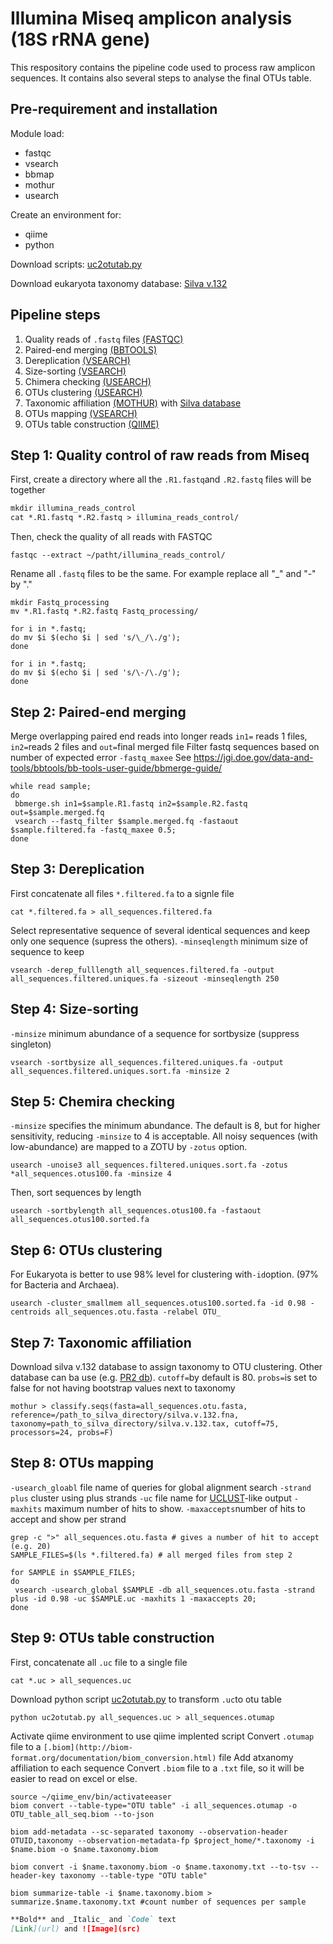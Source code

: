 # Illumina Miseq amplicon analysis (18S rRNA gene)
This respository contains the pipeline code used to process raw amplicon sequences. 
It contains also several steps to analyse the final OTUs table.

## Pre-requirement and installation
Module load:
- fastqc
- vsearch
- bbmap
- mothur
- usearch

Create an environment for:
- qiime
- python

 Download scripts: [uc2otutab.py](https://drive5.com/python/uc2otutab_py.html)
 
 Download eukaryota taxonomy database: [Silva v.132](https://www.arb-silva.de/no_cache/download/archive/release_132/Exports/)


## Pipeline steps
1. Quality reads of `.fastq` files [(FASTQC)](https://www.bioinformatics.babraham.ac.uk/projects/fastqc/)
2. Paired-end merging [(BBTOOLS)](https://jgi.doe.gov/data-and-tools/bbtools/)
3. Dereplication [(VSEARCH)](https://github.com/torognes/vsearch)
4. Size-sorting [(VSEARCH)](https://github.com/torognes/vsearch)
5. Chimera checking [(USEARCH)](http://www.drive5.com/usearch/)
6. OTUs clustering [(USEARCH)](http://www.drive5.com/usearch/)
7. Taxonomic affiliation [(MOTHUR)](https://www.mothur.org/) with [Silva database](https://www.arb-silva.de/)
8. OTUs mapping [(VSEARCH)](https://github.com/torognes/vsearch)
9. OTUs table construction [(QIIME)](http://qiime.org/)

## Step 1: Quality control of raw reads from Miseq
First, create a directory where all the `.R1.fastq`and `.R2.fastq` files will be together

```markdown
mkdir illumina_reads_control
cat *.R1.fastq *.R2.fastq > illumina_reads_control/
```

Then, check the quality of all reads with FASTQC

```rmarkdown
fastqc --extract ~/patht/illumina_reads_control/
```

Rename all `.fastq` files to be the same. For example replace all "_" and "-" by "."

```rmarkdown
mkdir Fastq_processing
mv *.R1.fastq *.R2.fastq Fastq_processing/

for i in *.fastq; 
do mv $i $(echo $i | sed 's/\_/\./g'); 
done

for i in *.fastq; 
do mv $i $(echo $i | sed 's/\-/\./g'); 
done
```

## Step 2: Paired-end merging
Merge overlapping paired end reads into longer reads `in1=` reads 1 files, `in2=`reads 2 files and `out=`final merged file
Filter fastq sequences based on number of expected error `-fastq_maxee`
See https://jgi.doe.gov/data-and-tools/bbtools/bb-tools-user-guide/bbmerge-guide/

```rmarkdown
while read sample;
do
 bbmerge.sh in1=$sample.R1.fastq in2=$sample.R2.fastq out=$sample.merged.fq
 vsearch --fastq_filter $sample.merged.fq -fastaout $sample.filtered.fa -fastq_maxee 0.5;
done
```

## Step 3: Dereplication
First concatenate all files `*.filtered.fa` to a signle file

```rmarkdown
cat *.filtered.fa > all_sequences.filtered.fa
```

Select representative sequence of several identical sequences and keep only one sequence (supress the others).
`-minseqlength` minimum size of sequence to keep

```rmarkdown
vsearch -derep_fulllength all_sequences.filtered.fa -output all_sequences.filtered.uniques.fa -sizeout -minseqlength 250
```

## Step 4: Size-sorting
`-minsize` minimum abundance of a sequence for sortbysize (suppress singleton)

```rmarkdown
vsearch -sortbysize all_sequences.filtered.uniques.fa -output all_sequences.filtered.uniques.sort.fa -minsize 2
````

## Step 5: Chemira checking
`-minsize` specifies the minimum abundance. The default is 8, but for higher sensitivity, reducing `-minsize` to 4 is acceptable.
All noisy sequences (with low-abundance) are mapped to a ZOTU by `-zotus` option.

```rmardown
usearch -unoise3 all_sequences.filtered.uniques.sort.fa -zotus *all_sequences.otus100.fa -minsize 4
```

Then, sort sequences by length

```rmardown
usearch -sortbylength all_sequences.otus100.fa -fastaout all_sequences.otus100.sorted.fa
```

## Step 6: OTUs clustering
For Eukaryota is better to use 98% level for clustering with`-id`option. (97% for Bacteria and Archaea).

```rmardown
usearch -cluster_smallmem all_sequences.otus100.sorted.fa -id 0.98 -centroids all_sequences.otu.fasta -relabel OTU_
```

## Step 7: Taxonomic affiliation 
Download silva v.132 database to assign taxonomy to OTU clustering. 
Other database can ba use (e.g. [PR2 db](https://github.com/pr2database/pr2database)).
`cutoff=`by default is 80.
`probs=`is set to false for not having bootstrap values next to taxonomy

```rmarkdown
mothur > classify.seqs(fasta=all_sequences.otu.fasta, reference=/path_to_silva_directory/silva.v.132.fna, taxonomy=path_to_silva_directory/silva.v.132.tax, cutoff=75, processors=24, probs=F)
```

## Step 8: OTUs mapping
`-usearch_gloabl` file name of queries for global alignment search
`-strand plus` cluster using plus strands
`-uc` file name for [UCLUST](https://drive5.com/usearch/manual/uclust_algo.html)-like output
`-maxhits` maximum number of hits to show.
`-maxaccepts`number of hits to accept and show per strand

```rmarkdown
grep -c ">" all_sequences.otu.fasta # gives a number of hit to accept (e.g. 20)
SAMPLE_FILES=$(ls *.filtered.fa) # all merged files from step 2

for SAMPLE in $SAMPLE_FILES;
do
 vsearch -usearch_global $SAMPLE -db all_sequences.otu.fasta -strand plus -id 0.98 -uc $SAMPLE.uc -maxhits 1 -maxaccepts 20;
done
```

## Step 9: OTUs table construction
First, concatenate all `.uc` file to a single file

```rmarkdown
cat *.uc > all_sequences.uc
````

Download python script [uc2otutab.py](https://drive5.com/python/uc2otutab_py.html) to transform `.uc`to otu table 
```rmardown
python uc2otutab.py all_sequences.uc > all_sequences.otumap
```

Activate qiime environment to use qiime implented script
Convert `.otumap` file to a `[.biom](http://biom-format.org/documentation/biom_conversion.html)` file
Add atxanomy affiliation to each sequence
Convert `.biom` file to a `.txt` file, so it will be easier to read on excel or else.

```rmarkdown
source ~/qiime_env/bin/activateeaser
biom convert --table-type="OTU table" -i all_sequences.otumap -o OTU_table_all_seq.biom --to-json

biom add-metadata --sc-separated taxonomy --observation-header OTUID,taxonomy --observation-metadata-fp $project_home/*.taxonomy -i $name.biom -o $name.taxonomy.biom

biom convert -i $name.taxonomy.biom -o $name.taxonomy.txt --to-tsv --header-key taxonomy --table-type "OTU table"

biom summarize-table -i $name.taxonomy.biom > summarize.$name.taxonomy.txt #count number of sequences per sample
```




```markdown
**Bold** and _Italic_ and `Code` text
[Link](url) and ![Image](src)
```
